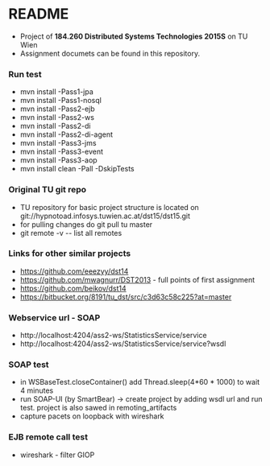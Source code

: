 # README #

* Project of **184.260 Distributed Systems Technologies 2015S** on TU Wien
* Assignment documets can be found in this repository.

### Run test ###
* mvn install -Pass1-jpa
* mvn install -Pass1-nosql
* mvn install -Pass2-ejb
* mvn install -Pass2-ws
* mvn install -Pass2-di
* mvn install -Pass2-di-agent
* mvn install -Pass3-jms
* mvn install -Pass3-event
* mvn install -Pass3-aop
* mvn install clean -Pall -DskipTests

### Original TU git repo ###
* TU repository for basic project structure is located on git://hypnotoad.infosys.tuwien.ac.at/dst15/dst15.git
* for pulling changes do git pull tu master
* git remote -v -- list all remotes

### Links for other similar projects ### 
* https://github.com/eeezyy/dst14
* https://github.com/mwagnurr/DST2013 - full points of first assignment
* https://github.com/beikov/dst14
* https://bitbucket.org/8191/tu_dst/src/c3d63c58c225?at=master

### Webservice url - SOAP ###
* http://localhost:4204/ass2-ws/StatisticsService/service
* http://localhost:4204/ass2-ws/StatisticsService/service?wsdl

### SOAP test ###
* in WSBaseTest.closeContainer() add Thread.sleep(4*60 * 1000) to wait 4 minutes
* run SOAP-UI (by SmartBear) -> create project by adding wsdl url and run test.
  project is also sawed in remoting_artifacts
* capture pacets on loopback with wireshark

### EJB remote call test ###
* wireshark - filter GIOP 

